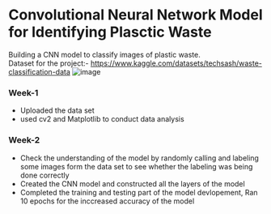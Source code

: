 # Convolutional Neural Network Model for Identifying Plasctic Waste
Building a CNN model to classify images of plastic waste.<br>
Dataset for the project:- https://www.kaggle.com/datasets/techsash/waste-classification-data
![image](https://github.com/user-attachments/assets/af5b24a0-36d9-4bc9-bd18-a6263a274844)

### Week-1
- Uploaded the data set
- used cv2 and Matplotlib to conduct data analysis

### Week-2
- Check the understanding of the model by randomly calling and labeling some images form the data set to see whether the labeling was being done correctly
- Created the CNN model and constructed all the layers of the model
- Completed the training and testing part of the model devlopement, Ran 10 epochs for the inccreased accuracy of the model
